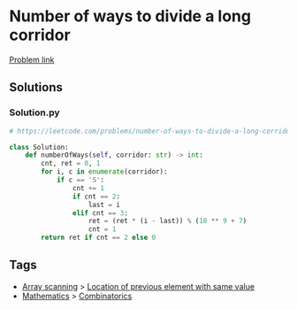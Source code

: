 # Number of ways to divide a long corridor

[Problem link](https://leetcode.com/problems/number-of-ways-to-divide-a-long-corridor/)

## Solutions


### Solution.py
```py
# https://leetcode.com/problems/number-of-ways-to-divide-a-long-corridor/

class Solution:
    def numberOfWays(self, corridor: str) -> int:
        cnt, ret = 0, 1
        for i, c in enumerate(corridor):
            if c == 'S':
                cnt += 1
                if cnt == 2:
                    last = i
                elif cnt == 3:
                    ret = (ret * (i - last)) % (10 ** 9 + 7)
                    cnt = 1
        return ret if cnt == 2 else 0
```
## Tags

* [Array scanning](/README.md#Array_scanning) > [Location of previous element with same value](/README.md#Array_scanning-Location_of_previous_element_with_same_value)
* [Mathematics](/README.md#Mathematics) > [Combinatorics](/README.md#Mathematics-Combinatorics)
